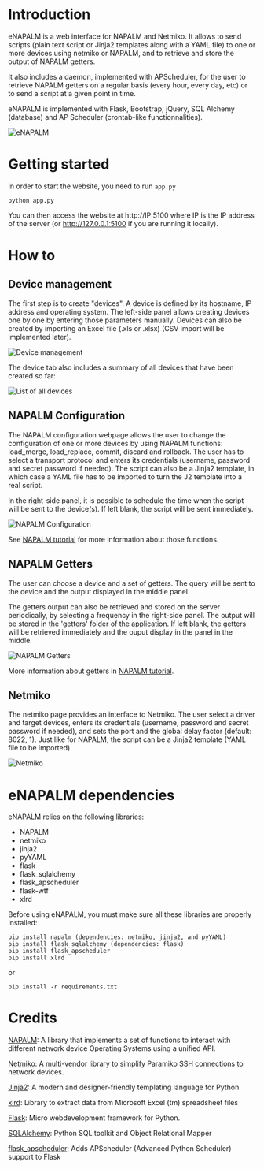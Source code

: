 # Introduction

eNAPALM is a web interface for NAPALM and Netmiko.
It allows to send scripts (plain text script or Jinja2 templates along with a YAML file) to one or more devices using netmiko or NAPALM, and to retrieve and store the output of NAPALM getters.

It also includes a daemon, implemented with APScheduler, for the user to retrieve NAPALM getters on a regular basis (every hour, every day, etc) or to send a script at a given point in time.

eNAPALM is implemented with Flask, Bootstrap, jQuery, SQL Alchemy (database) and AP Scheduler (crontab-like functionnalities).

![eNAPALM](https://github.com/afourmy/e-napalm/blob/master/readme/napalm_configuration.png)

# Getting started

In order to start the website, you need to run `app.py`
```
python app.py
```

You can then access the website at http://IP:5100 where IP is the IP address of the server (or http://127.0.0.1:5100 if you are running it locally).

# How to

## Device management

The first step is to create "devices". 
A device is defined by its hostname, IP address and operating system.
The left-side panel allows creating devices one by one by entering those parameters manually. Devices can also be created by importing an Excel file (.xls or .xlsx) (CSV import will be implemented later).

![Device management](https://github.com/afourmy/e-napalm/blob/master/readme/manage_devices.png)

The device tab also includes a summary of all devices that have been created so far:
    
![List of all devices](https://github.com/afourmy/e-napalm/blob/master/readme/list_devices.png)

## NAPALM Configuration

The NAPALM configuration webpage allows the user to change the configuration of one or more devices by using NAPALM functions: load_merge, load_replace, commit, discard and rollback.
The user has to select a transport protocol and enters its credentials (username, password and secret password if needed).
The script can also be a Jinja2 template, in which case a YAML file has to be imported to turn the J2 template into a real script.

In the right-side panel, it is possible to schedule the time when the script will be sent to the device(s). 
If left blank, the script will be sent immediately.

![NAPALM Configuration](https://github.com/afourmy/e-napalm/blob/master/readme/napalm_configuration.png)

See [NAPALM tutorial](https://napalm.readthedocs.io/en/latest/tutorials/first_steps_config.html "NAPALM tutorial") for more information about those functions.

## NAPALM Getters

The user can choose a device and a set of getters. The query will be sent to the device and the output displayed in the middle panel. 

The getters output can also be retrieved and stored on the server periodically, by selecting a frequency in the right-side panel. The output will be stored in the 'getters' folder of the application. If left blank, the getters will be retrieved immediately and the ouput display in the panel in the middle.

![NAPALM Getters](https://github.com/afourmy/e-napalm/blob/master/readme/napalm_getters.png)

More information about getters in [NAPALM tutorial](https://napalm.readthedocs.io/en/latest/base.html "NAPALM tutorial").

## Netmiko

The netmiko page provides an interface to Netmiko.
The user select a driver and target devices, enters its credentials (username, password and secret password if needed), and sets the port and the global delay factor (default: 8022, 1).
Just like for NAPALM, the script can be a Jinja2 template (YAML file to be imported).

![Netmiko](https://github.com/afourmy/e-napalm/blob/master/readme/netmiko.png)

# eNAPALM dependencies

eNAPALM relies on the following libraries:

* NAPALM
* netmiko
* jinja2
* pyYAML
* flask
* flask_sqlalchemy
* flask_apscheduler
* flask-wtf
* xlrd

Before using eNAPALM, you must make sure all these libraries are properly installed:

```
pip install napalm (dependencies: netmiko, jinja2, and pyYAML)
pip install flask_sqlalchemy (dependencies: flask)
pip install flask_apscheduler
pip install xlrd
```

or 

```
pip install -r requirements.txt
```

# Credits

[NAPALM](https://github.com/napalm-automation/napalm "NAPALM"): A library that implements a set of functions to interact with different network device Operating Systems using a unified API.

[Netmiko](https://github.com/ktbyers/netmiko "Netmiko"): A multi-vendor library to simplify Paramiko SSH connections to network devices.

[Jinja2](https://github.com/pallets/jinja "Jinja2"): A modern and designer-friendly templating language for Python.

[xlrd](https://github.com/python-excel/xlrd): Library to extract data from Microsoft Excel (tm) spreadsheet files

[Flask](http://flask.pocoo.org): Micro webdevelopment framework for Python.

[SQLAlchemy](https://www.sqlalchemy.org): Python SQL toolkit and Object Relational Mapper

[flask_apscheduler](https://github.com/viniciuschiele/flask-apscheduler): Adds APScheduler (Advanced Python Scheduler) support to Flask
